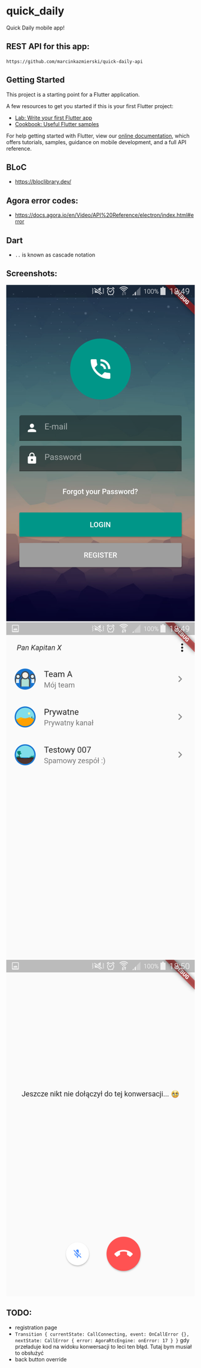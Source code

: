 # quick_daily

Quick Daily mobile app!

## REST API for this app:
`https://github.com/marcinkazmierski/quick-daily-api`

## Getting Started

This project is a starting point for a Flutter application.

A few resources to get you started if this is your first Flutter project:

- [Lab: Write your first Flutter app](https://flutter.dev/docs/get-started/codelab)
- [Cookbook: Useful Flutter samples](https://flutter.dev/docs/cookbook)

For help getting started with Flutter, view our
[online documentation](https://flutter.dev/docs), which offers tutorials,
samples, guidance on mobile development, and a full API reference.

## BLoC
- https://bloclibrary.dev/

## Agora error codes:
- https://docs.agora.io/en/Video/API%20Reference/electron/index.html#error

## Dart
- `..` is known as cascade notation

## Screenshots:
![Login page](screenshots/Screenshot_1.png)
![List of teams](screenshots/Screenshot_2.png)
![Call view](screenshots/Screenshot_3.png)


## TODO:
- registration page
- `Transition { currentState: CallConnecting, event: OnCallError {}, nextState: CallError { error: AgoraRtcEngine: onError: 17 } }`
gdy przeładuje kod na widoku konwersacji to leci ten błąd. Tutaj bym musiał to obsłużyć
- back button override
